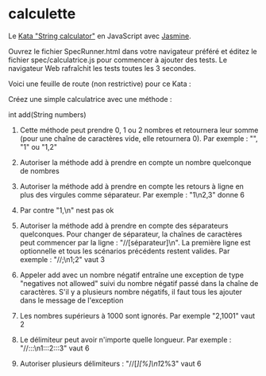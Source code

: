 calculette
==========

Le [Kata "String calculator"](http://osherove.com/tdd-kata-1/) en JavaScript avec [Jasmine](http://jasmine.github.io/edge/introduction.html).

Ouvrez le fichier SpecRunner.html dans votre navigateur préféré et éditez le fichier spec/calculatrice.js pour commencer à ajouter des tests. Le navigateur Web rafraîchit les tests toutes les 3 secondes.

Voici une feuille de route (non restrictive) pour ce Kata :

Créez une simple calculatrice avec une méthode :

int add(String numbers)

1. Cette méthode peut prendre 0, 1 ou 2 nombres et retournera leur somme (pour une chaîne de caractères vide, elle retournera 0).
   Par exemple : "", "1" ou "1,2"

2. Autoriser la méthode add à prendre en compte un nombre quelconque de nombres

3. Autoriser la méthode add à prendre en compte les retours à ligne en plus des virgules comme séparateur.
   Par exemple : "1\n2,3" donne 6

4. Par contre "1,\n" nest pas ok

5. Autoriser la méthode add à prendre en compte des séparateurs quelconques. Pour changer de séparateur, la chaînes de caractères peut commencer par la ligne : "//[séparateur]\n". La première ligne est optionnelle et tous les scénarios précédents restent valides.
   Par exemple : "//;\n1;2" vaut 3

6. Appeler add avec un nombre négatif entraîne une exception de type "negatives not allowed" suivi du nombre négatif passé dans la chaîne de caractères. S'il y a plusieurs nombre négatifs, il faut tous les ajouter dans le message de l'exception

7. Les nombres supérieurs à 1000 sont ignorés. Par exemple "2,1001" vaut 2

8. Le délimiteur peut avoir n'importe quelle longueur. Par exemple : "//:::\n1:::2:::3" vaut 6

9. Autoriser plusieurs délimiteurs : "//[*][%]\n1*2%3" vaut 6

